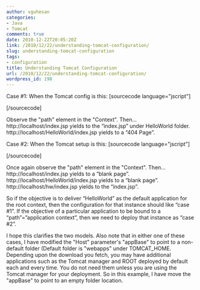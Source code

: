 ```yaml
---
author: vguhesan
categories:
- Java
- Tomcat
comments: true
date: 2010-12-22T20:05:20Z
link: /2010/12/22/understanding-tomcat-configuration/
slug: understanding-tomcat-configuration
tags:
- configuration
title: Understanding Tomcat Configuration
url: /2010/12/22/understanding-tomcat-configuration/
wordpress_id: 198
---
```


Case #1:
When the Tomcat config is this:
[sourcecode language="jscript"]
<Host name="localhost" appBase="C:/apps/apache-tomcat/null"
       unpackWARs="true" autoDeploy="true"
       xmlValidation="false" xmlNamespaceAware="false">
				
			
<Context path="/" docBase="C:/apps/apache-tomcat/DeployedApps/HelloWorld" debug="0" reloadable="false" crossContext="false"/>
[/sourcecode]

Observe the "path" element in the "Context". Then…
http://localhost/index.jsp yields to the “index.jsp” under HelloWorld folder.
http://localhost/HelloWorld/index.jsp yields to a “404 Page”.

Case #2:
When the Tomcat setup is this:
[sourcecode language="jscript"]
<Host name="localhost" appBase="C:/apps/apache-tomcat/null"
       unpackWARs="true" autoDeploy="true"
       xmlValidation="false" xmlNamespaceAware="false">
				
			
<Context path="/HelloWorld" docBase="C:/apps/apache-tomcat/DeployedApps/HelloWorld" debug="0" reloadable="false" crossContext="false"/>

[/sourcecode]

Once again observe the "path" element in the "Context". Then…
http://localhost/index.jsp yields to a “blank page”.
http://localhost/HelloWorld/index.jsp yields to a “blank page”.
http://localhost/hw/index.jsp yields to the “index.jsp”.

So if the objective is to deliver “HelloWorld” as the default application for the root context, then the configuration for that instance should like “case #1”. If the objective of a particular application to be bound to a “path”=”application context”, then we need to deploy that instance as “case #2”.

I hope this clarifies the two models. Also note that in either one of these cases, I have modified the "Host" parameter's "appBase" to point to a non-default folder (Default folder is "webapps" under TOMCAT_HOME. Depending upon the download you fetch, you may have additional applications such as the Tomcat manager and ROOT deployed by default each and every time. You do not need them unless you are using the Tomcat manager for your deployment. So in this example, I have move the "appBase" to point to an empty folder location.




